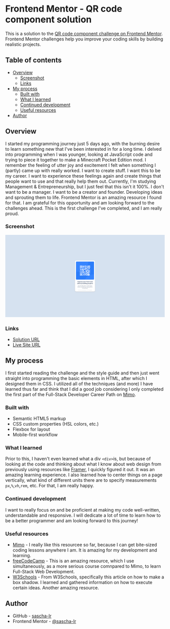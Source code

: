 # Frontend Mentor - QR code component solution

This is a solution to the [QR code component challenge on Frontend Mentor](https://www.frontendmentor.io/challenges/qr-code-component-iux_sIO_H). Frontend Mentor challenges help you improve your coding skills by building realistic projects. 

## Table of contents

- [Overview](#overview)
  - [Screenshot](#screenshot)
  - [Links](#links)
- [My process](#my-process)
  - [Built with](#built-with)
  - [What I learned](#what-i-learned)
  - [Continued development](#continued-development)
  - [Useful resources](#useful-resources)
- [Author](#author)

## Overview

I started my programming journey just 5 days ago, with the burning desire to learn something new that I've been interested in for a long time. I delved into programming when I was younger, looking at JavaScript code and trying to piece it together to make a Minecraft Pocket Edition mod. I remember the feeling of utter joy and excitement I felt when something I (partly) came up with really worked. I want to create stuff. I want this to be my career. I want to experience these feelings again and create things that people want to use and that really help them out. Currently, I'm studying Management & Entrepreneurship, but I just feel that this isn't it 100%. I don't want to be a manager. I want to be a creator and founder. Developing ideas and sprouting them to life. Frontend Mentor is an amazing resource I found for that. I am grateful for this opportunity and am looking forward to the challenges ahead. This is the first challenge I've completed, and I am really proud.

### Screenshot

![](images/screenshot.png)

### Links

- [Solution URL](https://github.com/sascha-lr/frontend-challenge-qr)
- [Live Site URL](https://sascha-lr.github.io/frontend-challenge-qr/)

## My process

I first started reading the challenge and the style guide and then just went straight into programming the basic elements in HTML, after which I designed them in CSS. I utilized all of the techniques (and more) I have learned thus far and think that I did a good job considering I only completed the first part of the Full-Stack Developer Career Path on [Mimo](https://mimo.org/).

### Built with

- Semantic HTML5 markup
- CSS custom properties (HSL colors, etc.)
- Flexbox for layout
- Mobile-first workflow

### What I learned

Prior to this, I haven't even learned what a div ```<div>```is, but because of looking at the code and thinking about what I know about web design from previously using resources like [Framer](https://framer.com), I quickly figured it out. It was an amazing learning experience. I also learned how to center things on a page vertically, what kind of different units there are to specify measurements ```px```,```%```,```vh```,```rem```, etc. For that, I am really happy.

### Continued development

I want to really focus on and be proficient at making my code well-written, understandable and responsive. I will dedicate a lot of time to learn how to be a better programmer and am looking forward to this journey!

### Useful resources

- [Mimo](https://mimo.org/) - I really like this resourcee so far, because I can get bite-sized coding lessons anywhere I am. It is amazing for my development and learning.
- [freeCodeCamp](https://www.freecodecamp.org) - This is an amazing resource, which I use simultaneously, as a more serious course comnpared to Mimo, to learn Full-Stack Web Development.
- [W3Schools](https://www.w3schools.com/cssref/css3_pr_box-shadow.php) - From W3Schools, specifically this article on how to make a box shadow. I learned and gathered information on how to execute certain ideas. Another amazing resource.

## Author

- GitHub - [sascha-lr](https://github.com/sascha-lr)
- Frontend Mentor - [@sascha-lr](https://www.frontendmentor.io/profile/sascha-lr)
